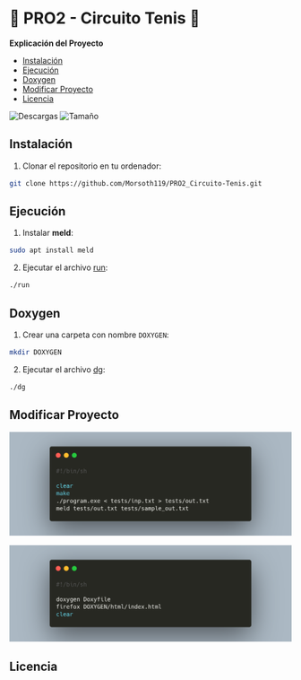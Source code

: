 # 🎾 PRO2 - Circuito Tenis 🎾

**Explicación del Proyecto**

* [Instalación](#instalacion)
* [Ejecución](#ejecucion)
* [Doxygen](#doxygen)
* [Modificar Proyecto](#modificar)
* [Licencia](#licencia)

![Descargas](https://img.shields.io/github/downloads/Morsoth119/PRO2_Circuito-Tenis/total)
![Tamaño](https://img.shields.io/github/repo-size/Morsoth119/PRO2_Circuito-Tenis)

<a id="instalacion"></a>

## Instalación
1. Clonar el repositorio en tu ordenador:
```sh
git clone https://github.com/Morsoth119/PRO2_Circuito-Tenis.git
```

<a id="ejecucion"></a>

## Ejecución
1. Instalar **meld**:
```sh
sudo apt install meld
```
2. Ejecutar el archivo [run](run):
```sh
./run
```

<a id="doxygen"></a>

## Doxygen
1. Crear una carpeta con nombre `DOXYGEN`:
```sh
mkdir DOXYGEN
```
2. Ejecutar el archivo [dg](dg):
```sh
./dg
```

<a id="modificar"></a>

## Modificar Proyecto

![Run](img/run.png)

![Run](img/doxygen.png)

<a id="licencia"></a>

## Licencia

